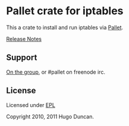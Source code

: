 # Pallet crate for iptables

This a crate to install and run iptables via [Pallet](http://pallet.github.com/pallet).

[Release Notes](https://github.com/pallet/iptables-crate/blob/master/ReleaseNotes.md)

## Support

[On the group](http://groups.google.com/group/pallet-clj), or #pallet on freenode irc.

## License

Licensed under [EPL](http://www.eclipse.org/legal/epl-v10.html)

Copyright 2010, 2011 Hugo Duncan.
